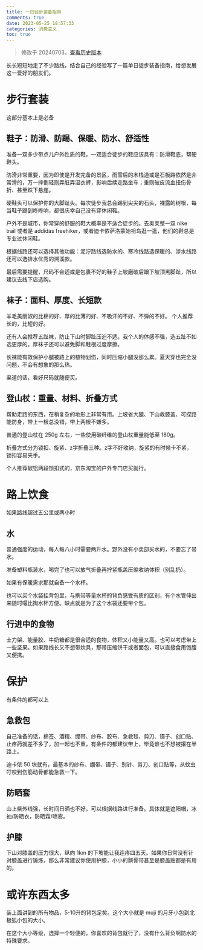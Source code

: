 ```yaml
---
title: 一日徒步装备指南
comments: true
date: 2023-05-25 18:57:33
categories: 消费主义
toc: true
---
```


> 修改于 20240703，[查看历史版本](https://github.com/gaoryrt/blog/commits/master/source/_posts/hiking-alphabet.md)

长长短短地走了不少路线，结合自己的经验写了一篇单日徒步装备指南，给想发展这一爱好的朋友们。

# 步行套装

这部分基本上是必备

## 鞋子：防滑、防踢、保暖、防水、舒适性

准备一双多少带点儿户外性质的鞋，一双适合徒步的鞋应该具有：防滑鞋底，帮硬鞋头。

防滑非常重要，因为即使是开发完备的景区，雨雪后的木栈道或是石板路依然是非常滑的，万一摔倒轻则弄脏弄湿衣裤，影响后续走路坐车；重则破皮流血扭伤骨折、甚至跌下悬崖。

硬鞋头可以保护你的大脚趾头。每次徒步我总会踢到尖尖的石头，裸露的树根，每当鞋子踢到咚咚响，都很庆幸自己没有穿休闲鞋。

户外不是城市，你常穿的舒服的鞋大概率是不适合徒步的。去奥莱整一双 nike trail 或者是 addidas freehiker，或者迪卡侬萨洛蒙始祖鸟逛一逛，他们的鞋总是专业过休闲鞋。

根据线路还可以选择其他功能：泥泞路线选防水的、寒冷线路选保暖的、涉水线路还可以选排水优秀的溯溪款。

最后需要提醒，尺码不合适或是包裹不好的鞋子上坡磨破后跟下坡顶黑脚趾，所以建议去线下店选购。

## 袜子：面料、厚度、长短款

羊毛美丽奴的比棉的好、厚的比薄的好、不吸汗的不好、不弹的不好。
个人推荐长的，比短的好。

还有人会推荐五趾袜，防止下山时脚趾压迫不适。我个人的体感不强，选五趾不如选更厚的，厚袜子还可以避免脚和鞋根过度摩擦。

长袜能有效保护小腿被路上的植物划伤，同时压缩小腿没那么累。夏天穿也完全没问题，不会有想象的那么热。

渠道的话，看好尺码就随便买。


## 登山杖：重量、材料、折叠方式

帮助走路的东西，在稍复杂的地形上非常有用。上坡省大腿、下山救膝盖、可探路能防身，带上一根总没错，带上两根不嫌多。

普通的登山杖在 250g 左右，一些使用碳纤维的登山杖重量能低至 180g。

折叠方式分为锁扣、旋紧、z字折叠三种。z字不好收纳，旋紧的有时候卡不紧，锁扣容易夹手。

个人推荐碳铝两段锁扣式的，京东淘宝的户外专门店买就行。

# 路上饮食

如果路线超过五公里或两小时

## 水

普通强度的运动，每人每八小时需要两升水。野外没有小卖部买水的，不要忘了带水。

准备塑料瓶装水，喝完了也可以放气折叠再拧紧瓶盖压缩收纳体积（别乱扔）。

如果有保暖需求那就自备一个水杯。

也可以买个水袋挂背包里，与携带等量水杯的背负感受有质的区别，有个水管伸出来随时嘬比掏水杯方便。缺点就是为了这个水袋还要带个包。

## 行进中的食物

士力架、能量胶、牛奶糖都是很合适的食物，体积又小能量又高。也可以考虑带上一些坚果。如果路线长又不想带炊具，那带压缩饼干或者面包，可以直接食用饱腹又便携。

# 保护

有条件的都可以上

## 急救包

自己准备的话，棉签、酒精、绷带、纱布、胶布、急救毯、剪刀、镊子、创口贴、止疼药就差不多了，加一起也不重，有条件的都建议带上，毕竟谁也不想被撂在半路上。

迪卡侬 50 块就有，最基本的纱布、绷带、镊子、别针、剪刀、创口贴等，从蚊虫叮咬到伤筋动骨都能急救一下。

## 防晒套

山上紫外线强，长时间日晒也不好，可以根据线路进行准备。具体就是遮阳帽，冰袖/防晒衣，防晒霜/喷雾。

## 护膝

下山对膝盖的压力很大，纵向 1km 的下坡能让我连疼四五天。如果你日常没有针对膝盖进行锻炼，那么非常建议你使用护膝，小小的髌骨带甚至是膝盖贴都是有用的。

# 或许东西太多

装上面讲到的所有物品，5-10升的背包足矣。这个大小就是 muji 的月牙小包到北极狐小包的大小。

在这个大小等级，选择一个轻便的，你喜欢的背包就行了，没有什么背负啊防水的特殊要求。
